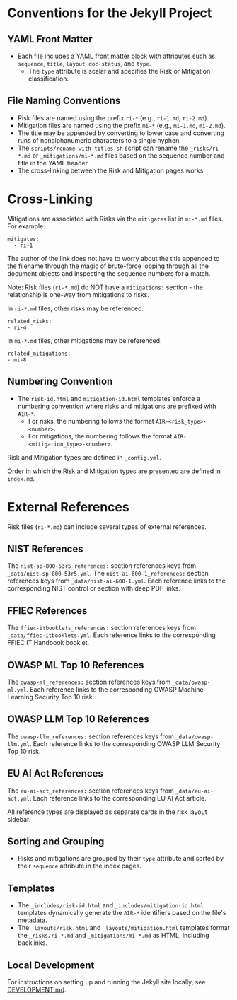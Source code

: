 # Conventions for the Jekyll Project

## YAML Front Matter
- Each file includes a YAML front matter block with attributes such as `sequence`, `title`, `layout`, `doc-status`, and `type`.
  - The `type` attribute is scalar and specifies the Risk or Mitigation classification.

## File Naming Conventions
- Risk files are named using the prefix `ri-*` (e.g., `ri-1.md`, `ri-2.md`).
- Mitigation files are named using the prefix `mi-*` (e.g., `mi-1.md`, `mi-2.md`).
- The title may be appended by converting to lower case and converting
  runs of nonalphanumeric characters to a single hyphen.
- The `scripts/rename-with-titles.sh` script can rename the
  `_risks/ri-*.md` or `_mitigations/mi-*.md` files based on the
  sequence number and title in the YAML header.
- The cross-linking between the Risk and Mitigation pages works 

# Cross-Linking

Mitigations are associated with Risks via the `mitigates` list in `mi-*.md` files. For example:
```
mitigates:
  - ri-1
```
The author of the link does not have to worry about the title appended to the filename
through the magic of brute-force looping through all the document objects and inspecting
the sequence numbers for a match.

Note: Risk files (`ri-*.md`) do NOT have a `mitigations:` section - the relationship is 
one-way from mitigations to risks.

In `ri-*.md` files, other risks may be referenced:
```
related_risks:
- ri-4
```

In `mi-*.md` files, other mitigations may be referenced:
```
related_mitigations:
- mi-8
```

## Numbering Convention
- The `risk-id.html` and `mitigation-id.html` templates enforce a numbering convention where risks and mitigations are prefixed with `AIR-*`.
  - For risks, the numbering follows the format `AIR-<risk_type>-<number>`.
  - For mitigations, the numbering follows the format `AIR-<mitigation_type>-<number>`.

Risk and Mitigation types are defined in `_config.yml`.

Order in which the Risk and Mitigation types are presented are defined
in `index.md`.

# External References

Risk files (`ri-*.md`) can include several types of external references.

## NIST References
The `nist-sp-800-53r5_references:` section references keys from `_data/nist-sp-800-53r5.yml`.
The `nist-ai-600-1_references:` section references keys from `_data/nist-ai-600-1.yml`.
Each reference links to the corresponding NIST control or section with deep PDF links.

## FFIEC References  
The `ffiec-itbooklets_references:` section references keys from `_data/ffiec-itbooklets.yml`.
Each reference links to the corresponding FFIEC IT Handbook booklet.

## OWASP ML Top 10 References
The `owasp-ml_references:` section references keys from `_data/owasp-ml.yml`.
Each reference links to the corresponding OWASP Machine Learning Security Top 10 risk.

## OWASP LLM Top 10 References
The `owasp-llm_references:` section references keys from `_data/owasp-llm.yml`.
Each reference links to the corresponding OWASP LLM Security Top 10 risk.

## EU AI Act References
The `eu-ai-act_references:` section references keys from `_data/eu-ai-act.yml`.
Each reference links to the corresponding EU AI Act article.

All reference types are displayed as separate cards in the risk layout sidebar.

## Sorting and Grouping

- Risks and mitigations are grouped by their `type` attribute and
  sorted by their `sequence` attribute in the index pages.

## Templates
- The `_includes/risk-id.html` and `_includes/mitigation-id.html` templates dynamically generate the `AIR-*` identifiers based on the file's metadata.
- The `_layouts/risk.html` and `_layouts/mitigation.html` templates format the `_risks/ri-*.md`  and `_mitigations/mi-*.md` as HTML, including backlinks.

## Local Development

For instructions on setting up and running the Jekyll site locally, see [DEVELOPMENT.md](DEVELOPMENT.md).